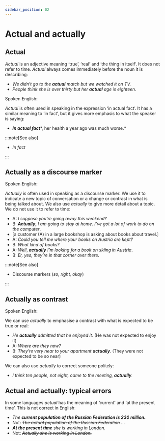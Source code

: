 ```yaml
---
sidebar_position: 02
---
```


# Actual and actually

## Actual

*Actual* is an adjective meaning ‘true’, ‘real’ and ‘the thing in itself’. It does not refer to time. *Actual* always comes immediately before the noun it is describing:

- *We didn’t go to the **actual** match but we watched it on TV.*
- *People think she is over thirty but her **actual** age is eighteen.*

Spoken English:

*Actual* is often used in speaking in the expression ‘in actual fact’. It has a similar meaning to ‘in fact’, but it gives more emphasis to what the speaker is saying:

- ***In actual fact****, her health a year ago was much worse.*

:::note[See also]

- *In fact*

:::

## Actually as a discourse marker

Spoken English:

*Actually* is often used in speaking as a discourse marker. We use it to indicate a new topic of conversation or a change or contrast in what is being talked about. We also use *actually* to give more detail about a topic. We do not use it to refer to time:

- A: *I suppose you’re going away this weekend?*
- B: ***Actually***, *I am going to stay at home. I’ve got a lot of work to do on the computer*.
- \[a customer (A) in a large bookshop is asking about books about travel.\]
- A: *Could you tell me where your books on Austria are kept?*
- B: *What kind of books?*
- A: *Well*, ***actually*** *I’m looking for a book on skiing in Austria*.
- B: *Er, yes, they’re in that corner over there*.

:::note[See also]

- Discourse markers (*so, right, okay*)

:::

## Actually as contrast

Spoken English:

We can use *actually* to emphasise a contrast with what is expected to be true or real:

- *He **actually** admitted that he enjoyed it.* (He was not expected to enjoy it)
- A: *Where are they now?*
- B: *They’re very near to your apartment* ***actually***. (They were not expected to be so near)

We can also use *actually* to correct someone politely:

- *I think ten people, not eight, came to the meeting, **actually**.*

## Actual and actually: typical errors

In some languages *actual* has the meaning of ‘current’ and ‘at the present time’. This is not correct in English:

- *The* ***current population of the Russian Federation is 230 million.***
- Not: *~~The actual population of the Russian Federation~~* …
- ***At the present time*** *she is working in London.*
- Not: *~~Actually she is working in London.~~*
